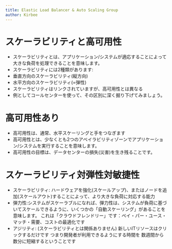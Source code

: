 ```yaml
---
title: Elastic Load Balancer & Auto Scaling Group
author: Kirbee
---
```


# スケーラビリティと高可用性

- スケーラビリティとは、アプリケーション/システムが適応することによって大きな負荷を処理できることを意味します。
- スケーラビリティには2種類があります:
- 垂直方向のスケーラビリティ(縦方向)
- 水平方向のスケーラビリティ(=弾性)
- スケーラビリティはリンクされていますが、高可用性とは異なる
- 例としてコールセンターを使って、その区別に深く掘り下げてみましょう。

# 高可用性あり

- 高可用性は、通常、水平スケーリングと手をつなぎます
- 高可用性とは、少なくとも2つのアベイラビリティゾーンでアプリケーション/システムを実行することを意味します。
- 高可用性の目標は、データセンターの損失(災害)を生き残ることです。

# スケーラビリティ対弾性対敏捷性

- スケーラビリティ: ハードウェアを強化(スケールアップ)、またはノードを追加(スケールアウト)することによって、より大きな負荷に対応する能力
- 弾力性:システムがスケーラブルになれば、弾力性は、システムが負荷に基づいてスケールできるように、いくつかの「自動スケーリング」があることを意味します。 これは「クラウドフレンドリー」です：ペイ・パー・ユース・マッチ・需要、コストの最適化です
- アジリティ: (スケーラビリティとは関係ありません) 新しいITリソースはクリックするだけです つまり開発者が利用できるようにする時間を 数週間から数分に短縮するということです
